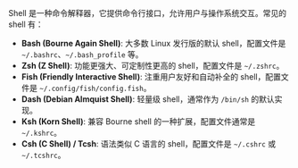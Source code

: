 


Shell 是一种命令解释器，它提供命令行接口，允许用户与操作系统交互。常见的 shell 有：

-   **Bash (Bourne Again Shell)**: 大多数 Linux 发行版的默认 shell，配置文件是 `~/.bashrc`、`~/.bash_profile` 等。
-   **Zsh (Z Shell)**: 功能更强大、可定制性更高的 shell，配置文件是 `~/.zshrc`。
-   **Fish (Friendly Interactive Shell)**: 注重用户友好和自动补全的 shell，配置文件是 `~/.config/fish/config.fish`。
-   **Dash (Debian Almquist Shell)**: 轻量级 shell，通常作为 `/bin/sh` 的默认实现。
-   **Ksh (Korn Shell)**: 兼容 Bourne shell 的一种扩展，配置文件通常是 `~/.kshrc`。
-   **Csh (C Shell) / Tcsh**: 语法类似 C 语言的 shell，配置文件是 `~/.cshrc` 或 `~/.tcshrc`。
<!--stackedit_data:
eyJoaXN0b3J5IjpbMTA0MTE2MTM0MF19
-->